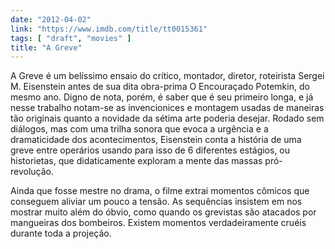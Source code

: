 ```yaml
---
date: "2012-04-02"
link: "https://www.imdb.com/title/tt0015361"
tags: [ "draft", "movies" ]
title: "A Greve"
---
```

A Greve é um belíssimo ensaio do crítico, montador, diretor, roteirista Sergei M. Eisenstein antes de sua dita obra-prima O Encouraçado Potemkin, do mesmo ano. Digno de nota, porém, é saber que é seu primeiro longa, e já nesse trabalho notam-se as invencionices e montagem usadas de maneiras tão originais quanto a novidade da sétima arte poderia desejar. Rodado sem diálogos, mas com uma trilha sonora que evoca a urgência e a dramaticidade dos acontecimentos, Eisenstein conta a história de uma greve entre operários usando para isso de 6 diferentes estágios, ou historietas, que didaticamente exploram a mente das massas pró-revolução.

Ainda que fosse mestre no drama, o filme extrai momentos cômicos que conseguem aliviar um pouco a tensão. As sequências insistem em nos mostrar muito além do óbvio, como quando os grevistas são atacados por mangueiras dos bombeiros. Existem momentos verdadeiramente cruéis durante toda a projeção.
